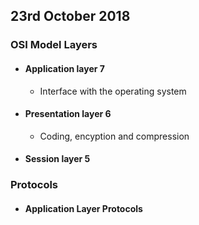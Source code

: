 ## 23rd October 2018

### OSI Model Layers

* #### Application layer 7
	* Interface with the operating system

* #### Presentation layer 6
	* Coding, encyption and compression

* #### Session layer 5


### Protocols

* #### Application Layer Protocols

### 
